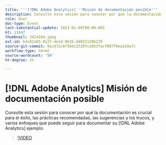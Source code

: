```yaml
---
title: '''[!DNL Adobe Analytics] ''Misión de documentación posible'''
description: Consulte esta sesión para conocer por qué la documentación es crucial para el éxito, las prácticas recomendadas, las sugerencias y los trucos, y varios enfoques que puede seguir para documentar su [!DNL Adobe Analytics] ejemplo. Junio de 2022
role: User
doc-type: Event
last-substantial-update: 2023-02-09T00:00:00Z
kt: 11847
thumbnail: 3414194.jpeg
exl-id: b4c02a65-012f-4e1d-9b35-dd931120b229
source-git-commit: 9ac872c8f56dc25207ce0537acf007f6ea2a9a7c
workflow-type: tm+mt
source-wordcount: '59'
ht-degree: 1%

---
```


# [!DNL Adobe Analytics] Misión de documentación posible

Consulte esta sesión para conocer por qué la documentación es crucial para el éxito, las prácticas recomendadas, las sugerencias y los trucos, y varios enfoques que puede seguir para documentar su [!DNL Adobe Analytics] ejemplo.

>[!VIDEO](https://video.tv.adobe.com/v/3414194/?quality=12&learn=on)
